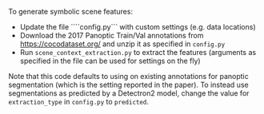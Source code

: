 To generate symbolic scene features:
- Update the file ````config.py``` with custom settings (e.g. data locations)
- Download the 2017 Panoptic Train/Val annotations from https://cocodataset.org/ and unzip it as specified in ```config.py```
- Run ```scene_context_extraction.py``` to extract the features (arguments as specified in the file can be used for settings on the fly)

Note that this code defaults to using on existing annotations for panoptic segmentation (which is the setting reported in the paper). To instead use segmentations as predicted by a Detectron2 model, change the value for ```extraction_type``` in ```config.py``` to ```predicted```.
